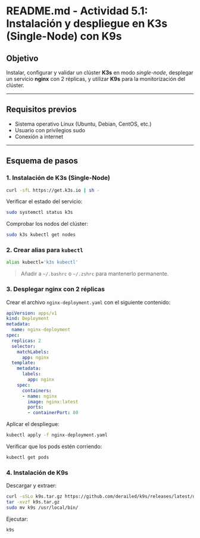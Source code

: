 # README.md - Actividad 5.1: Instalación y despliegue en K3s (Single-Node) con K9s

## Objetivo
Instalar, configurar y validar un clúster **K3s** en modo *single-node*, desplegar un servicio **nginx** con 2 réplicas, y utilizar **K9s** para la monitorización del clúster.

---

## Requisitos previos
- Sistema operativo Linux (Ubuntu, Debian, CentOS, etc.)
- Usuario con privilegios sudo
- Conexión a internet

---

## Esquema de pasos

### 1. Instalación de K3s (Single-Node)
```bash
curl -sfL https://get.k3s.io | sh -
```

Verificar el estado del servicio:
```bash
sudo systemctl status k3s
```

Comprobar los nodos del clúster:
```bash
sudo k3s kubectl get nodes
```

### 2. Crear alias para `kubectl`
```bash
alias kubectl='k3s kubectl'
```
> Añadir a `~/.bashrc` o `~/.zshrc` para mantenerlo permanente.

### 3. Desplegar nginx con 2 réplicas

Crear el archivo `nginx-deployment.yaml` con el siguiente contenido:
```yaml
apiVersion: apps/v1
kind: Deployment
metadata:
  name: nginx-deployment
spec:
  replicas: 2
  selector:
    matchLabels:
      app: nginx
  template:
    metadata:
      labels:
        app: nginx
    spec:
      containers:
      - name: nginx
        image: nginx:latest
        ports:
        - containerPort: 80
```

Aplicar el despliegue:
```bash
kubectl apply -f nginx-deployment.yaml
```

Verificar que los pods estén corriendo:
```bash
kubectl get pods
```

### 4. Instalación de K9s

Descargar y extraer:
```bash
curl -sSLo k9s.tar.gz https://github.com/derailed/k9s/releases/latest/download/k9s_Linux_amd64.tar.gz
tar -xvzf k9s.tar.gz
sudo mv k9s /usr/local/bin/
```

Ejecutar:
```bash
k9s
```